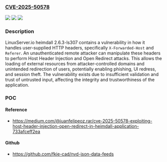 ### [CVE-2025-50578](https://cve.mitre.org/cgi-bin/cvename.cgi?name=CVE-2025-50578)
![](https://img.shields.io/static/v1?label=Product&message=n%2Fa&color=blue)
![](https://img.shields.io/static/v1?label=Version&message=n%2Fa%20&color=brightgreen)
![](https://img.shields.io/static/v1?label=Vulnerability&message=n%2Fa&color=brightgreen)

### Description

LinuxServer.io heimdall 2.6.3-ls307 contains a vulnerability in how it handles user-supplied HTTP headers, specifically `X-Forwarded-Host` and `Referer`. An unauthenticated remote attacker can manipulate these headers to perform Host Header Injection and Open Redirect attacks. This allows the loading of external resources from attacker-controlled domains and unintended redirection of users, potentially enabling phishing, UI redress, and session theft. The vulnerability exists due to insufficient validation and trust of untrusted input, affecting the integrity and trustworthiness of the application.

### POC

#### Reference
- https://medium.com/@juanfelipeoz.rar/cve-2025-50578-exploiting-host-header-injection-open-redirect-in-heimdall-application-733afceff2ea

#### Github
- https://github.com/fkie-cad/nvd-json-data-feeds

